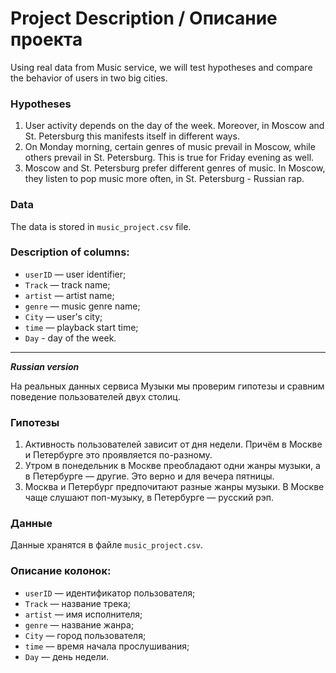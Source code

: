 # Project Description / Описание проекта

Using real data from Music service, we will test hypotheses and compare the behavior of users in two big cities.

### Hypotheses
1. User activity depends on the day of the week. Moreover, in Moscow and St. Petersburg this manifests itself in different ways.
2. On Monday morning, certain genres of music prevail in Moscow, while others prevail in St. Petersburg. This is true for Friday evening as well.
3. Moscow and St. Petersburg prefer different genres of music. In Moscow, they listen to pop music more often, in St. Petersburg - Russian rap.

### Data
The data is stored in `music_project.csv` file.

### Description of columns:
- `userID` — user identifier;
- `Track` — track name;
- `artist` — artist name;
- `genre` — music genre name;
- `City` — user's city;
- `time` — playback start time;
- `Day` - day of the week.

-----------------------------------------------
***Russian version***

  На реальных данных сервиса Музыки мы проверим гипотезы и сравним поведение пользователей двух столиц.

### Гипотезы
1. Активность пользователей зависит от дня недели. Причём в Москве и Петербурге это проявляется по-разному.
2. Утром в понедельник в Москве преобладают одни жанры музыки, а в Петербурге — другие. Это верно и для вечера пятницы.
3. Москва и Петербург предпочитают разные жанры музыки. В Москве чаще слушают поп-музыку, в Петербурге — русский рэп.

### Данные
Данные хранятся в файле `music_project.csv`. 

### Описание колонок:
- `userID` — идентификатор пользователя;
- `Track` — название трека;
- `artist` — имя исполнителя;
- `genre` — название жанра;
- `City` — город пользователя;
- `time` — время начала прослушивания;
- `Day` — день недели.
